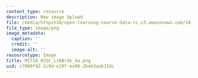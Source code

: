 ```yaml
---
content_type: resource
description: New image Upload
file: /media/https%3A/open-learning-course-data-rc.s3.amazonaws.com/18-02sc-multivariable-calculus-fall-2010/c7080f922c9de29fea982be63aab119c_MIT18_02SC_L16Brds_4a.png
file_type: image/png
image_metadata:
  caption: ''
  credit: ''
  image-alt: ''
resourcetype: Image
title: MIT18_02SC_L16Brds_4a.png
uid: c7080f92-2c9d-e29f-ea98-2be63aab119c
---
```


